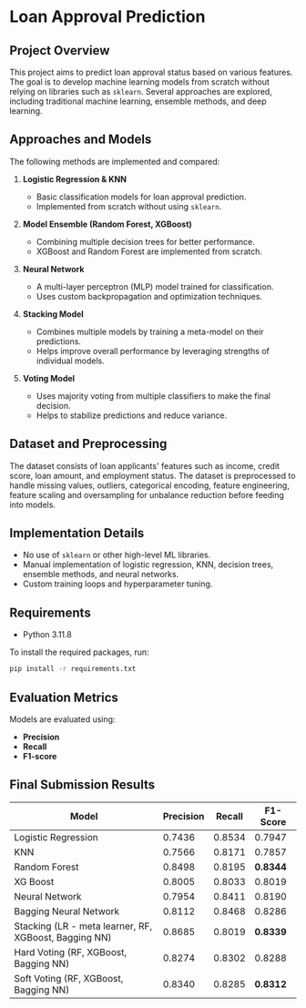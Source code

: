 # Loan Approval Prediction 

## Project Overview
This project aims to predict loan approval status based on various features. The goal is to develop machine learning models from scratch without relying on libraries such as `sklearn`. Several approaches are explored, including traditional machine learning, ensemble methods, and deep learning.

## Approaches and Models
The following methods are implemented and compared:

1. **Logistic Regression & KNN**  
   - Basic classification models for loan approval prediction.
   - Implemented from scratch without using `sklearn`.

2. **Model Ensemble (Random Forest, XGBoost)**  
   - Combining multiple decision trees for better performance.
   - XGBoost and Random Forest are implemented from scratch.

3. **Neural Network**  
   - A multi-layer perceptron (MLP) model trained for classification.
   - Uses custom backpropagation and optimization techniques.

4. **Stacking Model**  
   - Combines multiple models by training a meta-model on their predictions.
   - Helps improve overall performance by leveraging strengths of individual models.

5. **Voting Model**  
   - Uses majority voting from multiple classifiers to make the final decision.
   - Helps to stabilize predictions and reduce variance.

## Dataset and Preprocessing
The dataset consists of loan applicants' features such as income, credit score, loan amount, and employment status. The dataset is preprocessed to handle missing values, outliers, categorical encoding, feature engineering, feature scaling and oversampling for unbalance reduction before feeding into models.

## Implementation Details
- No use of `sklearn` or other high-level ML libraries.
- Manual implementation of logistic regression, KNN, decision trees, ensemble methods, and neural networks.
- Custom training loops and hyperparameter tuning.

## Requirements

- Python 3.11.8

To install the required packages, run:

```sh
pip install -r requirements.txt
```

## Evaluation Metrics
Models are evaluated using:
- **Precision**
- **Recall**
- **F1-score**

## Final Submission Results

| Model                                      | Precision | Recall  | F1-Score |
|--------------------------------------------|-----------|---------|----------|
| Logistic Regression                        | 0.7436    | 0.8534  | 0.7947   |
| KNN                                        | 0.7566    | 0.8171  | 0.7857   |
| Random Forest                              | 0.8498    | 0.8195  | **0.8344** |
| XG Boost                                   | 0.8005    | 0.8033  | 0.8019   |
| Neural Network                             | 0.7954    | 0.8411  | 0.8190   |
| Bagging Neural Network                     | 0.8112    | 0.8468  | 0.8286   |
| Stacking (LR - meta learner, RF, XGBoost, Bagging NN) | 0.8685    | 0.8019  | **0.8339** |
| Hard Voting (RF, XGBoost, Bagging NN)      | 0.8274    | 0.8302  | 0.8288   |
| Soft Voting (RF, XGBoost, Bagging NN)      | 0.8340    | 0.8285  | **0.8312** |




